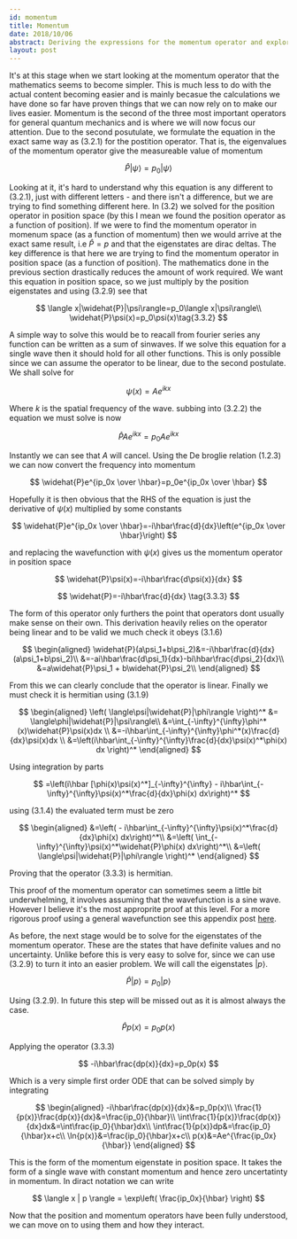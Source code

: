 ```yaml
---
id: momentum
title: Momentum
date: 2018/10/06
abstract: Deriving the expressions for the momentum operator and exploring it's properties.
layout: post
---
```


It's at this stage when we start looking at the momentum operator that the mathematics seems to become simpler. This is much less to do with the actual content becoming easier and is mainly becasue the calculations we have done so far have proven things that we can now rely on to make our lives easier. Momentum is the second of the three most important operators for general quantum mechanics and is where we will now focus our attention. Due to the second posutulate, we formulate the equation in the exact same way as $(3.2.1)$ for the postition operator. That is, the eigenvalues of the momentum operator give the measureable value of momentum

$$
\widehat{P}|\psi\rangle=p_0|\psi\rangle \tag{3.3.1}
$$

Looking at it, it's hard to understand why this equation is any different to $(3.2.1)$, just with different letters - and there isn't a difference, but we are trying to find something different here.
In $(3.2)$ we solved for the position operator in position space (by this I mean we found the position operator as a function of position). If we were to find the momentum operator in momenum space (as a function of momentum) then we would arrive at the exact same result, i.e $\widehat{P} = p$ and that the eigenstates are dirac deltas. The key difference is that here we are trying to find the momentum operator in position space (as a function of position). The mathematics done in the previous section drastically reduces the amount of work required. We want this equation in position space, so we just multiply by the position eigenstates and using $(3.2.9)$ see that

$$
\langle x|\widehat{P}|\psi\rangle=p_0\langle x|\psi\rangle\\
\widehat{P}\psi(x)=p_0\psi(x)\tag{3.3.2}
$$

A simple way to solve this would be to reacall from fourier series any function can be written as a sum of sinwaves. If we solve this equation for a single wave then it should hold for all other functions. This is only possible since we can assume the operator to be linear, due to the second postulate. We shall solve for

$$
\psi(x) = Ae^{ikx}
$$

Where $k$ is the spatial frequency of the wave.
subbing into $(3.2.2)$ the equation we must solve is now

$$
\widehat{P}Ae^{ikx}=p_0Ae^{ikx}
$$

Instantly we can see that $A$ will cancel. Using the De broglie relation $(1.2.3)$ we can now convert the frequency into momentum

$$
\widehat{P}e^{ip_0x \over \hbar}=p_0e^{ip_0x \over \hbar}
$$

Hopefully it is then obvious that the RHS of the equation is just the derivative of $\psi(x)$ multiplied by some constants

$$
\widehat{P}e^{ip_0x \over \hbar}=-i\hbar\frac{d}{dx}\left(e^{ip_0x \over \hbar}\right)
$$

and replacing the wavefunction with $\psi(x)$ gives us the momentum operator in position space

$$
\widehat{P}\psi(x)=-i\hbar\frac{d\psi(x)}{dx}
$$

$$
\widehat{P}=-i\hbar\frac{d}{dx} \tag{3.3.3}
$$

The form of this operator only furthers the point that operators dont usually make sense on their own. This derivation heavily relies on the operator being linear and to be valid we much check it obeys $(3.1.6)$

$$
\begin{aligned}
\widehat{P}(a\psi_1+b\psi_2)&=-i\hbar\frac{d}{dx}(a\psi_1+b\psi_2)\\
&=-ai\hbar\frac{d\psi_1}{dx}-bi\hbar\frac{d\psi_2}{dx}\\
&=a\widehat{P}\psi_1 + b\widehat{P}\psi_2\\
\end{aligned}
$$

From this we can clearly conclude that the operator is linear. Finally we must check it is hermitian using $(3.1.9)$

$$
\begin{aligned}
\left( \langle\psi|\widehat{P}|\phi\rangle \right)^* &= \langle\phi|\widehat{P}|\psi\rangle\\
&=\int_{-\infty}^{\infty}\phi^*(x)\widehat{P}\psi(x)dx \\
&=-i\hbar\int_{-\infty}^{\infty}\phi^*(x)\frac{d}{dx}\psi(x)dx \\
&=\left(i\hbar\int_{-\infty}^{\infty}\frac{d}{dx}\psi(x)^*\phi(x) dx \right)^*
\end{aligned}
$$

Using integration by parts

$$
=\left(i\hbar [\phi(x)\psi(x)^*]_{-\infty}^{\infty} - i\hbar\int_{-\infty}^{\infty}\psi(x)^*\frac{d}{dx}\phi(x) dx\right)^*
$$

using $(3.1.4)$ the evaluated term must be zero

$$
\begin{aligned}
&=\left( - i\hbar\int_{-\infty}^{\infty}\psi(x)^*\frac{d}{dx}\phi(x) dx\right)^*\\
&=\left( \int_{-\infty}^{\infty}\psi(x)^*\widehat{P}\phi(x) dx\right)^*\\
&=\left( \langle\psi|\widehat{P}|\phi\rangle \right)^*
\end{aligned}
$$

Proving that the operator $(3.3.3)$ is hermitian.

This proof of the momentum operator can sometimes seem a little bit underwhelming, it involves assuming that the wavefunction is a sine wave. However I believe it's the most approprite proof at this level. For a more rigorous proof using a general wavefunction see this appendix post [here]('#').

As before, the next stage would be to solve for the eigenstates of the momentum operator. These are the states that have definite values and no uncertainty. Unlike before this is very easy to solve for, since we can use $(3.2.9)$ to turn it into an easier problem. We will call the eigenstates $|p\rangle$.

$$
\widehat{P}|p\rangle=p_0|p\rangle
$$

Using $(3.2.9)$. In future this step will be missed out as it is almost always the case.

$$
\widehat{P}p(x)=p_0p(x)
$$

Applying the operator $(3.3.3)$

$$
-i\hbar\frac{dp(x)}{dx}=p_0p(x)
$$

Which is a very simple first order ODE that can be solved simply by integrating

$$
\begin{aligned}
-i\hbar\frac{dp(x)}{dx}&=p_0p(x)\\
\frac{1}{p(x)}\frac{dp(x)}{dx}&=\frac{ip_0}{\hbar}\\
\int\frac{1}{p(x)}\frac{dp(x)}{dx}dx&=\int\frac{ip_0}{\hbar}dx\\
\int\frac{1}{p(x)}dp&=\frac{ip_0}{\hbar}x+c\\
\ln{p(x)}&=\frac{ip_0}{\hbar}x+c\\
p(x)&=Ae^{\frac{ip_0x}{\hbar}}
\end{aligned}
$$

This is the form of the momentum eigenstate in position space. It takes the form of a single wave with constant momentum and hence zero uncertatinty in momentum. In diract notation we can write

$$
\langle x | p \rangle = \exp\left( \frac{ip_0x}{\hbar} \right)
$$

Now that the position and momentum operators have been fully understood, we can move on to using them and how they interact.
